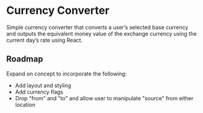 # Currency Converter

Simple currency converter that converts a user’s selected base currency and outputs the equivalent money value of the exchange currency using the current day’s rate using React.

## Roadmap

Expand on concept to incorporate the following:

* Add layout and styling
* Add currency flags
* Drop "from" and "to" and allow user to manipulate "source" from either location
